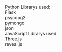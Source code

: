 Python Librarys used:<br>
    Flask<br>
    psycopg2<br>
    pymongo<br>
    json<br>
JavaScript Librarys used:<br>
    Three.js<br>
    reveal.js<br>
